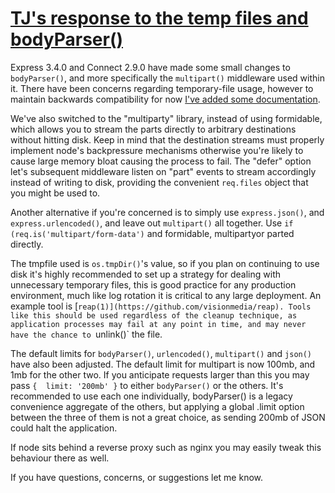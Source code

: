 # [TJ's response to the temp files and bodyParser()](https://groups.google.com/d/msg/express-js/iP2VyhkypHo/5AXQiYN3RPcJ)

Express 3.4.0 and Connect 2.9.0 have made some small changes to `bodyParser()`, and more specifically the `multipart()` middleware used within it. There have been concerns regarding temporary-file usage, however to maintain backwards compatibility for now [I've added some documentation](http://www.senchalabs.org/connect/multipart.html).

We've also switched to the "multiparty" library, instead of using formidable, which allows you to stream the parts directly to arbitrary destinations without hitting disk. Keep in mind that the destination streams must properly implement node's backpressure mechanisms otherwise you're likely to cause large memory bloat causing the process to fail. The "defer" option let's subsequent middleware listen on "part" events to stream accordingly instead of writing to disk, providing the convenient `req.files` object that you might be used to.

Another alternative if you're concerned is to simply use `express.json()`, and `express.urlencoded()`, and leave out `multipart()` all together. Use `if (req.is('multipart/form-data')` and formidable, multipartyor parted directly.

The tmpfile used is `os.tmpDir()`'s value, so if you plan on continuing to use disk it's highly recommended to set up a strategy for dealing with unnecessary temporary files, this is good practice for any production environment, much like log rotation it is critical to any large deployment. An example tool is [`reap(1)](https://github.com/visionmedia/reap). Tools like this should be used regardless of the cleanup technique, as application processes may fail at any point in time, and may never have the chance to `unlink()` the file.

The default limits for `bodyParser()`, `urlencoded()`, `multipart()` and `json()` have also been adjusted. The default limit for multipart is now 100mb, and 1mb for the other two. If you anticipate requests larger than this you may pass `{  limit: '200mb' }` to either `bodyParser()` or the others. It's recommended to use each one individually, bodyParser() is a legacy convenience aggregate of the others, but applying a global .limit option between the three of them is not a great choice, as sending 200mb of JSON could halt the application.

If node sits behind a reverse proxy such as nginx you may easily tweak this behaviour there as well.

If you have questions, concerns, or suggestions let me know.